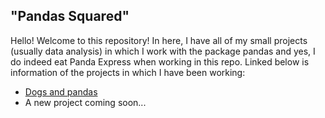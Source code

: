 ## "Pandas Squared"

Hello! Welcome to this repository! In here, I have all of my small projects (usually data analysis) in which I work with the package pandas and yes, I do indeed eat Panda Express when working in this repo. Linked below is information of the projects in which I have been working:

* [Dogs and pandas](Dogs_and_pandas/Dogs_and_pandas.md)
* A new project coming soon...